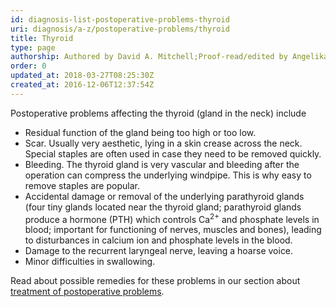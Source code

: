 ```yaml
---
id: diagnosis-list-postoperative-problems-thyroid
uri: diagnosis/a-z/postoperative-problems/thyroid
title: Thyroid
type: page
authorship: Authored by David A. Mitchell;Proof-read/edited by Angelika Sebald
order: 0
updated_at: 2018-03-27T08:25:30Z
created_at: 2016-12-06T12:37:54Z
---
```


<p>Postoperative problems affecting the thyroid (gland in the neck)
    include</p>
<ul>
    <li>Residual function of the gland being too high or too low.</li>
    <li>Scar. Usually very aesthetic, lying in a skin crease across
        the neck. Special staples are often used in case they
        need to be removed quickly.</li>
    <li>Bleeding. The thyroid gland is very vascular and bleeding
        after the operation can compress the underlying windpipe.
        This is why easy to remove staples are popular.</li>
    <li>Accidental damage or removal of the underlying parathyroid
        glands (four tiny glands located near the thyroid gland;
        parathyroid glands produce a hormone (PTH) which controls
        Ca<sup>2+</sup> and phosphate levels in blood; important
        for functioning of nerves, muscles and bones), leading
        to disturbances in calcium ion and phosphate levels in
        the blood.</li>
    <li>Damage to the recurrent laryngeal nerve, leaving a hoarse
        voice.</li>
    <li>Minor difficulties in swallowing.</li>
</ul>
<aside>
    <p>Read about possible remedies for these problems in our section
        about <a href="/treatment/surgery/postoperative-problems">treatment of postoperative problems</a>.</p>
</aside>
